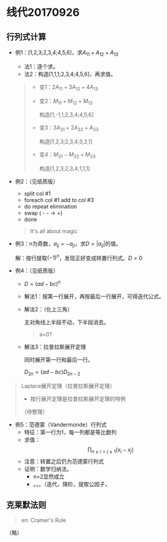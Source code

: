 # 线代20170926

## 行列式计算

- 例1：[1,2,3;2,3,4;4,5,6]，求$A_{11}+A_{12}+A_{13}$

  - 法1：逐个求。
  - 法2：构造[1,1,1;2,3,4;4,5,6]，再求值。

  > - 变1：$2A_{11}+3A_{12}+4A_{13}$ 
  >
  >
  > - 变2：$M_{11}+M_{12}+M_{13}$
  >
  >   构造[1,-1,1;2,3,4;4,5,6]
  >
  > - 变3：$3A_{31}+2A_{32}+A_{33}$
  >
  >   构造[1,2,3;2,3,4;3,2,1]
  >
  > - 变4：$M_{31}-M_{32}+M_{33}$
  >
  >   构造[1,2,3;2,3,4;1,1,1]

- 例2：（见纸质版）

  - split col #1
  - foreach col #1 add to col #3
  - do repeat elimination
  - swap ( - - -> +)
  - done

  > It's all about magic

- 例3：n为奇数，$a_{ij}=-a_{ji}$，求$D=|a_{ij}|$的值。

  解：按行提取$(-1)^n$，发现正好变成转置行列式。$D=0$

- 例4：（见纸质版）

  - $D=(ad-bc)^n$

  - 解法1：按第一行展开，再按最后一行展开，可得迭代公式。

  - 解法2：（化上三角）

    主对角线上半段不动，下半段消去。

    > a=0?

  - 解法3：拉普拉斯展开定理

    同时展开第一行和最后一行。

    $D_{2n}=(ad-bc)D_{2n-2}$

> Laplace展开定理（拉普拉斯展开定理）
>
> - 按行展开定理是拉普拉斯展开定理的特例
>
> （待整理）



- 例5：范德蒙（Vandermonde）行列式
  - 特征：第一行为1，每一列都是等比数列
  - 求值：$$\prod_{n\geq i>j\geq1}(x_i-x_j)$$
  - 注意：转置之后仍为范德蒙行列式
  - 证明：数学归纳法。
    - n=2显然成立
    - 。。。（迭代，降阶，提取公因子，

## 克莱默法则

> en: Cramer's Rule

（略）

